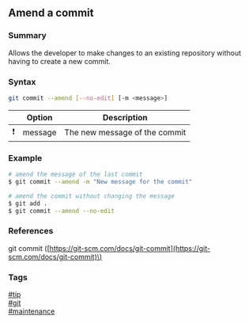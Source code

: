 ## Amend a commit

### Summary
Allows the developer to make changes to an existing repository without having to create a new commit.

### Syntax
```bash
git commit --amend [--no-edit] [-m <message>]
```

|               | Option  | Description                   |
| :-----------: | ------- | ----------------------------- |
| :exclamation: | message | The new message of the commit |

### Example
```bash
# amend the message of the last commit
$ git commit --amend -m "New message for the commit"

# amend the commit without changing the message
$ git add .
$ git commit --amend --no-edit
```

### References
git commit \([https://git-scm.com/docs/git-commit](https://git-scm.com/docs/git-commit)\)   

### Tags
[#tip](../../tips.md)  
[#git](../git.md)  
[#maintenance](maintenance.md)  